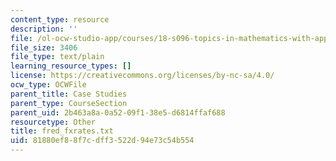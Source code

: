 ```yaml
---
content_type: resource
description: ''
file: /ol-ocw-studio-app/courses/18-s096-topics-in-mathematics-with-applications-in-finance-fall-2013/81880ef88f7cdff3522d94e73c54b554_fred_fxrates.txt
file_size: 3406
file_type: text/plain
learning_resource_types: []
license: https://creativecommons.org/licenses/by-nc-sa/4.0/
ocw_type: OCWFile
parent_title: Case Studies
parent_type: CourseSection
parent_uid: 2b463a8a-0a52-09f1-38e5-d6814ffaf688
resourcetype: Other
title: fred_fxrates.txt
uid: 81880ef8-8f7c-dff3-522d-94e73c54b554
---
```

